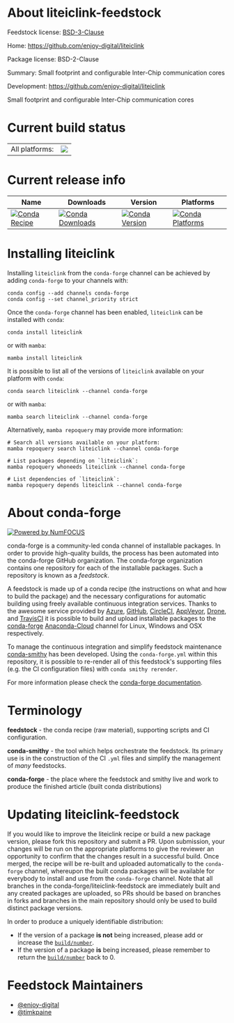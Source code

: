 About liteiclink-feedstock
==========================

Feedstock license: [BSD-3-Clause](https://github.com/conda-forge/liteiclink-feedstock/blob/main/LICENSE.txt)

Home: https://github.com/enjoy-digital/liteiclink

Package license: BSD-2-Clause

Summary: Small footprint and configurable Inter-Chip communication cores

Development: https://github.com/enjoy-digital/liteiclink

Small footprint and configurable Inter-Chip communication cores

Current build status
====================


<table><tr><td>All platforms:</td>
    <td>
      <a href="https://dev.azure.com/conda-forge/feedstock-builds/_build/latest?definitionId=19128&branchName=main">
        <img src="https://dev.azure.com/conda-forge/feedstock-builds/_apis/build/status/liteiclink-feedstock?branchName=main">
      </a>
    </td>
  </tr>
</table>

Current release info
====================

| Name | Downloads | Version | Platforms |
| --- | --- | --- | --- |
| [![Conda Recipe](https://img.shields.io/badge/recipe-liteiclink-green.svg)](https://anaconda.org/conda-forge/liteiclink) | [![Conda Downloads](https://img.shields.io/conda/dn/conda-forge/liteiclink.svg)](https://anaconda.org/conda-forge/liteiclink) | [![Conda Version](https://img.shields.io/conda/vn/conda-forge/liteiclink.svg)](https://anaconda.org/conda-forge/liteiclink) | [![Conda Platforms](https://img.shields.io/conda/pn/conda-forge/liteiclink.svg)](https://anaconda.org/conda-forge/liteiclink) |

Installing liteiclink
=====================

Installing `liteiclink` from the `conda-forge` channel can be achieved by adding `conda-forge` to your channels with:

```
conda config --add channels conda-forge
conda config --set channel_priority strict
```

Once the `conda-forge` channel has been enabled, `liteiclink` can be installed with `conda`:

```
conda install liteiclink
```

or with `mamba`:

```
mamba install liteiclink
```

It is possible to list all of the versions of `liteiclink` available on your platform with `conda`:

```
conda search liteiclink --channel conda-forge
```

or with `mamba`:

```
mamba search liteiclink --channel conda-forge
```

Alternatively, `mamba repoquery` may provide more information:

```
# Search all versions available on your platform:
mamba repoquery search liteiclink --channel conda-forge

# List packages depending on `liteiclink`:
mamba repoquery whoneeds liteiclink --channel conda-forge

# List dependencies of `liteiclink`:
mamba repoquery depends liteiclink --channel conda-forge
```


About conda-forge
=================

[![Powered by
NumFOCUS](https://img.shields.io/badge/powered%20by-NumFOCUS-orange.svg?style=flat&colorA=E1523D&colorB=007D8A)](https://numfocus.org)

conda-forge is a community-led conda channel of installable packages.
In order to provide high-quality builds, the process has been automated into the
conda-forge GitHub organization. The conda-forge organization contains one repository
for each of the installable packages. Such a repository is known as a *feedstock*.

A feedstock is made up of a conda recipe (the instructions on what and how to build
the package) and the necessary configurations for automatic building using freely
available continuous integration services. Thanks to the awesome service provided by
[Azure](https://azure.microsoft.com/en-us/services/devops/), [GitHub](https://github.com/),
[CircleCI](https://circleci.com/), [AppVeyor](https://www.appveyor.com/),
[Drone](https://cloud.drone.io/welcome), and [TravisCI](https://travis-ci.com/)
it is possible to build and upload installable packages to the
[conda-forge](https://anaconda.org/conda-forge) [Anaconda-Cloud](https://anaconda.org/)
channel for Linux, Windows and OSX respectively.

To manage the continuous integration and simplify feedstock maintenance
[conda-smithy](https://github.com/conda-forge/conda-smithy) has been developed.
Using the ``conda-forge.yml`` within this repository, it is possible to re-render all of
this feedstock's supporting files (e.g. the CI configuration files) with ``conda smithy rerender``.

For more information please check the [conda-forge documentation](https://conda-forge.org/docs/).

Terminology
===========

**feedstock** - the conda recipe (raw material), supporting scripts and CI configuration.

**conda-smithy** - the tool which helps orchestrate the feedstock.
                   Its primary use is in the construction of the CI ``.yml`` files
                   and simplify the management of *many* feedstocks.

**conda-forge** - the place where the feedstock and smithy live and work to
                  produce the finished article (built conda distributions)


Updating liteiclink-feedstock
=============================

If you would like to improve the liteiclink recipe or build a new
package version, please fork this repository and submit a PR. Upon submission,
your changes will be run on the appropriate platforms to give the reviewer an
opportunity to confirm that the changes result in a successful build. Once
merged, the recipe will be re-built and uploaded automatically to the
`conda-forge` channel, whereupon the built conda packages will be available for
everybody to install and use from the `conda-forge` channel.
Note that all branches in the conda-forge/liteiclink-feedstock are
immediately built and any created packages are uploaded, so PRs should be based
on branches in forks and branches in the main repository should only be used to
build distinct package versions.

In order to produce a uniquely identifiable distribution:
 * If the version of a package **is not** being increased, please add or increase
   the [``build/number``](https://docs.conda.io/projects/conda-build/en/latest/resources/define-metadata.html#build-number-and-string).
 * If the version of a package **is** being increased, please remember to return
   the [``build/number``](https://docs.conda.io/projects/conda-build/en/latest/resources/define-metadata.html#build-number-and-string)
   back to 0.

Feedstock Maintainers
=====================

* [@enjoy-digital](https://github.com/enjoy-digital/)
* [@timkpaine](https://github.com/timkpaine/)

